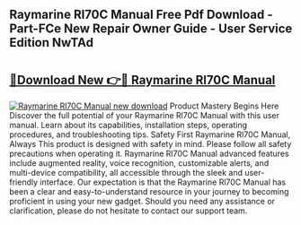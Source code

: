 ## Raymarine Rl70C Manual Free Pdf Download - Part-FCe New Repair Owner Guide - User Service Edition NwTAd

# <h2><a href="http://cf20078.oget.top/?id=Raymarine+Rl70C+Manual">🔗Download New 👉🔴 Raymarine Rl70C Manual</a></h2>

[![Raymarine Rl70C Manual new download](https://i.imgur.com/5g1atiW.png)](http://cf20078.oget.top/?id=Raymarine+Rl70C+Manual)
Product Mastery Begins Here Discover the full potential of your Raymarine Rl70C Manual with this user manual. Learn about its capabilities, installation steps, operating procedures, and troubleshooting tips. Safety First Raymarine Rl70C Manual, Always This product is designed with safety in mind. Please follow all safety precautions when operating it. Raymarine Rl70C Manual advanced features include augmented reality, voice recognition, customizable alerts, and multi-device compatibility, all accessible through the sleek and user-friendly interface. Our expectation is that the Raymarine Rl70C Manual has been a clear and easy-to-understand resource in your journey to becoming proficient in using your new gadget. Should you need any assistance or clarification, please do not hesitate to contact our support team.
